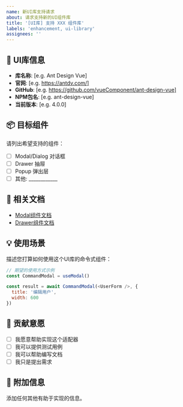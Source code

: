 ```yaml
---
name: 新UI库支持请求
about: 请求支持新的UI组件库
title: '[UI库] 支持 XXX 组件库'
labels: 'enhancement, ui-library'
assignees: ''
---
```


## 🎨 UI库信息
- **库名称**: [e.g. Ant Design Vue]
- **官网**: [e.g. https://antdv.com/]
- **GitHub**: [e.g. https://github.com/vueComponent/ant-design-vue]
- **NPM包名**: [e.g. ant-design-vue]
- **当前版本**: [e.g. 4.0.0]

## 📦 目标组件
请列出希望支持的组件：
- [ ] Modal/Dialog 对话框
- [ ] Drawer 抽屉
- [ ] Popup 弹出层
- [ ] 其他: ____________

## 🔗 相关文档
- [Modal组件文档](链接)
- [Drawer组件文档](链接)

## 💡 使用场景
描述您打算如何使用这个UI库的命令式组件：

```javascript
// 期望的使用方式示例
const CommandModal = useModal()

const result = await CommandModal(<UserForm />, {
  title: '编辑用户',
  width: 600
})
```

## 🤝 贡献意愿
- [ ] 我愿意帮助实现这个适配器
- [ ] 我可以提供测试用例
- [ ] 我可以帮助编写文档
- [ ] 我只是提出需求

## 📝 附加信息
添加任何其他有助于实现的信息。





